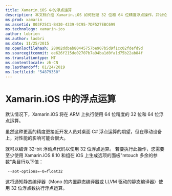 ```yaml
---
title: Xamarin.iOS 中的浮点运算
description: 本文档介绍 Xamarin.iOS 如何处理 32 位和 64 位精度浮点操作，并讨论了对性能的关联的影响。
ms.prod: xamarin
ms.assetid: 003F25C1-B430-4339-9C95-7DF527EBC699
ms.technology: xamarin-ios
author: lobrien
ms.author: laobri
ms.date: 11/25/2015
ms.openlocfilehash: 28002ddbab80445757be907b5d9f1cc02fdefd9d
ms.sourcegitcommit: ee626f215de02707b7a94ba1d0fa1d75b22ab84f
ms.translationtype: MT
ms.contentlocale: zh-CN
ms.lasthandoff: 01/24/2019
ms.locfileid: "54879350"
---
```

# <a name="floating-point-operations-in-xamarinios"></a>Xamarin.iOS 中的浮点运算

默认情况下，Xamarin.iOS 将在 ARM 上执行使用 64 位精度的 32 位和 64 位浮点运算。  

虽然这种更高的精度更接近开发人员对桌面 C# 浮点运算的期望，但在移动设备上，对性能的影响可能会很大。

就可以编译 32-bit 浮动点代码以使用 32 位浮点运算。  若要执行此操作，您需要至少使用 Xamarin.iOS 8.10 和组在 iOS 上生成选项的面板"mtouch 多余的参数"条目行以下值：

     --aot-options=-O=float32

这将通知静态编译器（Mono 的内置静态编译器或 LLVM 驱动的静态编译器）使用 32 位浮点数执行浮点运算。
